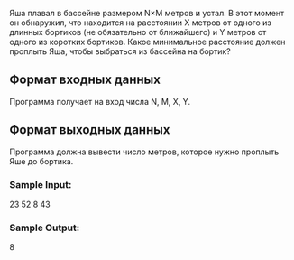Яша плавал в бассейне размером N×M метров и устал. В этот момент он обнаружил, что находится на расстоянии X метров от одного из длинных бортиков (не обязательно от ближайшего) и Y метров от одного из коротких бортиков. Какое минимальное расстояние должен проплыть Яша, чтобы выбраться из бассейна на бортик?

## Формат входных данных
Программа получает на вход числа N, M, X, Y.
## Формат выходных данных
Программа должна вывести число метров, которое нужно проплыть Яше до бортика.

### Sample Input:

23
52
8
43
### Sample Output:

8
